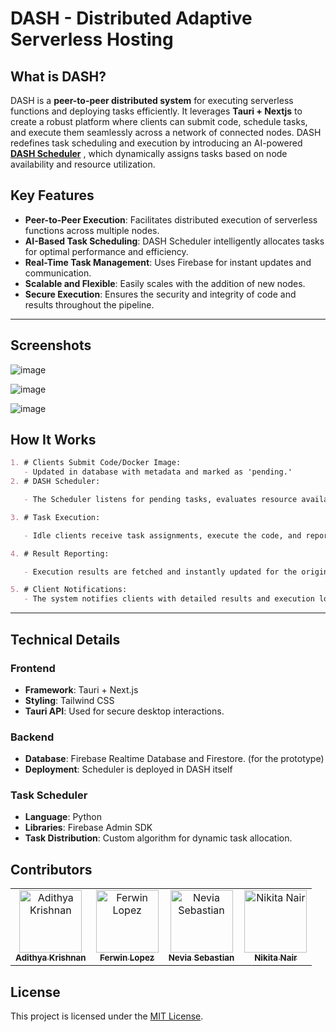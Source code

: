 # DASH - Distributed Adaptive Serverless Hosting

## What is DASH?

DASH is a **peer-to-peer distributed system** for executing serverless functions and deploying tasks efficiently. It leverages **Tauri + Nextjs** to create a robust platform where clients can submit code, schedule tasks, and execute them seamlessly across a network of connected nodes.
DASH redefines task scheduling and execution by introducing an AI-powered [**DASH Scheduler**](https://github.com/Chackoz/Dash-Scheduler) , which dynamically assigns tasks based on node availability and resource utilization.

## Key Features

- **Peer-to-Peer Execution**: Facilitates distributed execution of serverless functions across multiple nodes.
- **AI-Based Task Scheduling**: DASH Scheduler intelligently allocates tasks for optimal performance and efficiency.
- **Real-Time Task Management**: Uses Firebase for instant updates and communication.
- **Scalable and Flexible**: Easily scales with the addition of new nodes.
- **Secure Execution**: Ensures the security and integrity of code and results throughout the pipeline.

---

## Screenshots

![image](https://github.com/user-attachments/assets/1c0f25e2-1441-4011-8639-96c70539330f)

![image](https://github.com/user-attachments/assets/8f5e334e-5885-4fa2-b9fd-a5541ecc98ae)

![image](https://github.com/user-attachments/assets/030337eb-99b5-4c32-aa98-2c009affebd6)

## How It Works

```markdown
1. # Clients Submit Code/Docker Image:
   - Updated in database with metadata and marked as 'pending.'
2. # DASH Scheduler:

   - The Scheduler listens for pending tasks, evaluates resource availability, and assigns tasks to the most suitable nodes.

3. # Task Execution:

   - Idle clients receive task assignments, execute the code, and report the results.

4. # Result Reporting:

   - Execution results are fetched and instantly updated for the original client.

5. # Client Notifications:
   - The system notifies clients with detailed results and execution logs.
```

---

## Technical Details

### Frontend

- **Framework**: Tauri + Next.js
- **Styling**: Tailwind CSS
- **Tauri API**: Used for secure desktop interactions.

### Backend

- **Database**: Firebase Realtime Database and Firestore. (for the prototype)
- **Deployment**: Scheduler is deployed in DASH itself

### Task Scheduler

- **Language**: Python
- **Libraries**: Firebase Admin SDK
- **Task Distribution**: Custom algorithm for dynamic task allocation.

## Contributors

<table>
<tr>
    <td align="center">
        <a href="https://github.com/fal3n-4ngel">
            <img src="https://avatars.githubusercontent.com/u/79042374?v=4" width="100;" alt="Adithya Krishnan"/>
            <br />
            <sub><b>Adithya Krishnan</b></sub>
        </a>
    </td>
   <td align="center">
        <a href="https://github.com/Fer-Win">
            <img src="https://avatars.githubusercontent.com/u/102341775?v=4" width="100;" alt="Ferwin Lopez"/>
            <br />
            <sub><b>Ferwin Lopez</b></sub>
        </a>
    </td>
    <td align="center">
        <a href="https://github.com/neviaseb03">
            <img src="https://avatars.githubusercontent.com/u/101114152?v=4" width="100;" alt="Nevia Sebastian"/>
            <br />
            <sub><b>Nevia Sebastian</b></sub>
        </a>
    </td>
       <td align="center">
        <a href="https://github.com/Nk0x1">
            <img src="https://avatars.githubusercontent.com/u/114907090?v=4" width="100;" alt="Nikita Nair"/>
            <br />
            <sub><b>Nikita Nair</b></sub>
        </a>
    </td>
   </tr>
</table>

## License

This project is licensed under the [MIT License](LICENSE).
